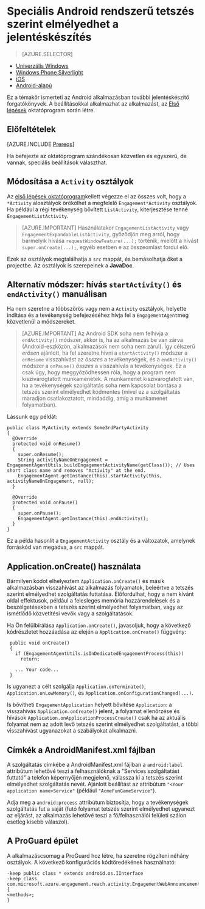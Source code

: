 <properties
    pageTitle="Speciális Azure Mobile tetszés szerint elmélyedhet Android SDK jelentéskészítési lehetőségei"
    description="Megtudhatja, hogy miként végezze el a speciális jelentéskészítés az Azure Mobile tetszés szerint elmélyedhet Android SDK analytics rögzítéséhez"
    services="mobile-engagement"
    documentationCenter="mobile"
    authors="piyushjo"
    manager="erikre"
    editor="" />

<tags
    ms.service="mobile-engagement"
    ms.workload="mobile"
    ms.tgt_pltfrm="mobile-android"
    ms.devlang="Java"
    ms.topic="article"
    ms.date="08/10/2016"
    ms.author="piyushjo;ricksal" />

# <a name="advanced-reporting-with-engagement-on-android"></a>Speciális Android rendszerű tetszés szerint elmélyedhet a jelentéskészítés

> [AZURE.SELECTOR]
- [Univerzális Windows](mobile-engagement-windows-store-integrate-engagement.md)
- [Windows Phone Silverlight](mobile-engagement-windows-phone-integrate-engagement.md)
- [iOS](mobile-engagement-ios-integrate-engagement.md)
- [Android-alapú](mobile-engagement-android-advanced-reporting.md)

Ez a témakör ismerteti az Android alkalmazásban további jelentéskészítő forgatókönyvek. A beállításokkal alkalmazhat az alkalmazást, az [Első lépések](mobile-engagement-android-get-started.md) oktatóprogram során létre.

## <a name="prerequisites"></a>Előfeltételek

[AZURE.INCLUDE [Prereqs](../../includes/mobile-engagement-android-prereqs.md)]

Ha befejezte az oktatóprogram szándékosan közvetlen és egyszerű, de vannak, speciális beállítások választhat.

## <a name="modifying-your-activity-classes"></a>Módosítása a `Activity` osztályok

Az [első lépések oktatóprogram](mobile-engagement-android-get-started.md)kellett végezze el az összes volt, hogy a `*Activity` alosztályok örökölhet a megfelelő `Engagement*Activity` osztályok. Ha például a régi tevékenység bővített `ListActivity`, kiterjesztése tenné `EngagementListActivity`.

> [AZURE.IMPORTANT] Használatakor `EngagementListActivity` vagy `EngagementExpandableListActivity`, győződjön meg arról, hogy bármelyik hívása `requestWindowFeature(...);` történik, mielőtt a hívást `super.onCreate(...);`, egyéb esetben e az összeomlást fordul elő.

Ezek az osztályok megtalálhatja a `src` mappát, és bemásolhatja őket a projectbe. Az osztályok is szerepelnek a **JavaDoc**.

## <a name="alternate-method-call-startactivity-and-endactivity-manually"></a>Alternatív módszer: hívás `startActivity()` és `endActivity()` manuálisan

Ha nem szeretne a többszörös vagy nem a `Activity` osztályok, helyette indítása és a tevékenység befejezéséhez hívja fel a `EngagementAgent`meg közvetlenül a módszereket.

> [AZURE.IMPORTANT] Az Android SDK soha nem felhívja a `endActivity()` módszer, akkor is, ha az alkalmazás be van zárva (Android-eszközön, alkalmazások nem soha nem zárul). Így célszerű *erősen* ajánlott, ha fel szeretne hívni a `startActivity()` módszer a `onResume` visszahívást az *összes* a tevékenységek, és a `endActivity()` módszer a `onPause()` *összes* a visszahívás a tevékenységek. Ez a csak úgy, hogy meggyőződhessen róla, hogy a program nem kiszivárogtatott munkamenetek. A munkamenet kiszivárogtatott van, ha a tevékenységek szolgáltatás soha nem kapcsolat bontása a tetszés szerint elmélyedhet kódmentes (mivel ez a szolgáltatás maradjon csatlakoztatott, mindaddig, amíg a munkamenet folyamatban).

Lássunk egy példát:

    public class MyActivity extends Some3rdPartyActivity
    {
      @Override
      protected void onResume()
      {
        super.onResume();
        String activityNameOnEngagement = EngagementAgentUtils.buildEngagementActivityName(getClass()); // Uses short class name and removes "Activity" at the end.
        EngagementAgent.getInstance(this).startActivity(this, activityNameOnEngagement, null);
      }

      @Override
      protected void onPause()
      {
        super.onPause();
        EngagementAgent.getInstance(this).endActivity();
      }
    }

Ez a példa hasonlít a `EngagementActivity` osztály és a változatok, amelynek forráskód van megadva, a `src` mappát.

## <a name="using-applicationoncreate"></a>Application.onCreate() használata

Bármilyen kódot elhelyeztem `Application.onCreate()` és másik alkalmazásban visszahívást az alkalmazás folyamatok, beleértve a tetszés szerint elmélyedhet szolgáltatás futtatása. Előfordulhat, hogy a nem kívánt oldal effektusok, például a felesleges memória hozzárendelések és a beszélgetésekben a tetszés szerint elmélyedhet folyamatban, vagy az ismétlődő közvetítési vevők vagy a szolgáltatások.

Ha Ön felülbírálása `Application.onCreate()`, javasoljuk, hogy a következő kódrészletet hozzáadása az elején a `Application.onCreate()` függvény:

     public void onCreate()
     {
       if (EngagementAgentUtils.isInDedicatedEngagementProcess(this))
         return;

       ... Your code...
     }

Is ugyanezt a célt szolgálja `Application.onTerminate()`, `Application.onLowMemory()`, és `Application.onConfigurationChanged(...)`.

Is bővítheti `EngagementApplication` helyett bővítése `Application`: a visszahívás `Application.onCreate()` jelent, a folyamat ellenőrzése és hívások `Application.onApplicationProcessCreate()` csak ha az aktuális folyamat nem az adott levő tetszés szerint elmélyedhet szolgáltatást, a többi visszahívást ugyanazokat a szabályokat alkalmazni.

## <a name="tags-in-the-androidmanifestxml-file"></a>Címkék a AndroidManifest.xml fájlban

A szolgáltatás címkébe a AndroidManifest.xml fájlban a `android:label` attribútum lehetővé teszi a felhasználóknak a "Services szolgáltatást futtató" a telefon képernyőjén megjelenő, válassza ki a tetszés szerint elmélyedhet szolgáltatás nevét. Ajánlott beállítást az attribútum `"<Your application name>Service"` (például `"AcmeFunGameService"`).

Adja meg a `android:process` attribútum biztosítja, hogy a tevékenységek szolgáltatás fut a saját (futó folyamat tetszés szerint elmélyedhet ugyanezt az eljárást, az alkalmazás lehetővé teszi a fő/felhasználói felületi szálon esetleg kisebb válaszol).

## <a name="building-with-proguard"></a>A ProGuard épület

A alkalmazáscsomag a ProGuard hoz létre, ha szeretne rögzíteni néhány osztályok. A következő konfigurációs kódtöredékének használható:

    -keep public class * extends android.os.IInterface
    -keep class com.microsoft.azure.engagement.reach.activity.EngagementWebAnnouncementActivity$EngagementReachContentJS {
    <methods>;
    }

